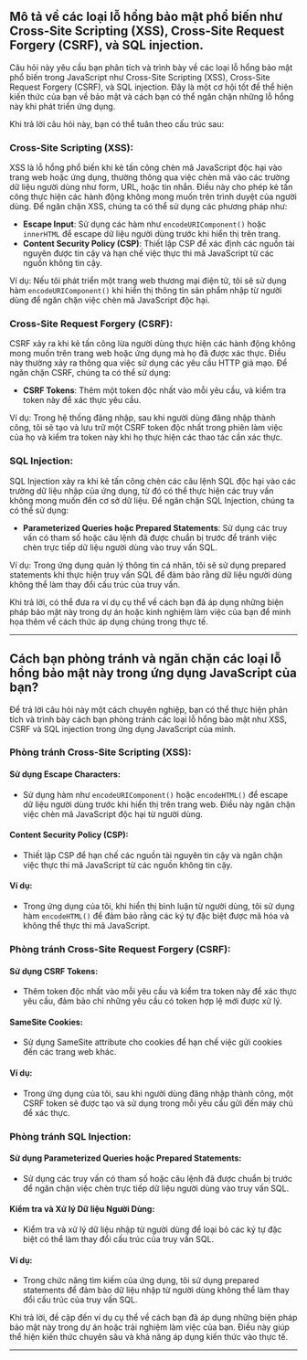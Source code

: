 ## Mô tả về các loại lỗ hổng bảo mật phổ biến như Cross-Site Scripting (XSS), Cross-Site Request Forgery (CSRF), và SQL injection.

Câu hỏi này yêu cầu bạn phân tích và trình bày về các loại lỗ hổng bảo mật phổ biến trong JavaScript như Cross-Site Scripting (XSS), Cross-Site Request Forgery (CSRF), và SQL injection. Đây là một cơ hội tốt để thể hiện kiến thức của bạn về bảo mật và cách bạn có thể ngăn chặn những lỗ hổng này khi phát triển ứng dụng.

Khi trả lời câu hỏi này, bạn có thể tuân theo cấu trúc sau:

### Cross-Site Scripting (XSS):

XSS là lỗ hổng phổ biến khi kẻ tấn công chèn mã JavaScript độc hại vào trang web hoặc ứng dụng, thường thông qua việc chèn mã vào các trường dữ liệu người dùng như form, URL, hoặc tin nhắn. Điều này cho phép kẻ tấn công thực hiện các hành động không mong muốn trên trình duyệt của người dùng. Để ngăn chặn XSS, chúng ta có thể sử dụng các phương pháp như:

- **Escape Input**: Sử dụng các hàm như `encodeURIComponent()` hoặc `innerHTML` để escape dữ liệu người dùng trước khi hiển thị trên trang.
- **Content Security Policy (CSP)**: Thiết lập CSP để xác định các nguồn tài nguyên được tin cậy và hạn chế việc thực thi mã JavaScript từ các nguồn không tin cậy.

Ví dụ: Nếu tôi phát triển một trang web thương mại điện tử, tôi sẽ sử dụng hàm `encodeURIComponent()` khi hiển thị thông tin sản phẩm nhập từ người dùng để ngăn chặn việc chèn mã JavaScript độc hại.

### Cross-Site Request Forgery (CSRF):

CSRF xảy ra khi kẻ tấn công lừa người dùng thực hiện các hành động không mong muốn trên trang web hoặc ứng dụng mà họ đã được xác thực. Điều này thường xảy ra thông qua việc sử dụng các yêu cầu HTTP giả mạo. Để ngăn chặn CSRF, chúng ta có thể sử dụng:

- **CSRF Tokens**: Thêm một token độc nhất vào mỗi yêu cầu, và kiểm tra token này để xác thực yêu cầu.

Ví dụ: Trong hệ thống đăng nhập, sau khi người dùng đăng nhập thành công, tôi sẽ tạo và lưu trữ một CSRF token độc nhất trong phiên làm việc của họ và kiểm tra token này khi họ thực hiện các thao tác cần xác thực.

### SQL Injection:

SQL Injection xảy ra khi kẻ tấn công chèn các câu lệnh SQL độc hại vào các trường dữ liệu nhập của ứng dụng, từ đó có thể thực hiện các truy vấn không mong muốn đến cơ sở dữ liệu. Để ngăn chặn SQL Injection, chúng ta có thể sử dụng:

- **Parameterized Queries hoặc Prepared Statements**: Sử dụng các truy vấn có tham số hoặc câu lệnh đã được chuẩn bị trước để tránh việc chèn trực tiếp dữ liệu người dùng vào truy vấn SQL.

Ví dụ: Trong ứng dụng quản lý thông tin cá nhân, tôi sẽ sử dụng prepared statements khi thực hiện truy vấn SQL để đảm bảo rằng dữ liệu người dùng không thể làm thay đổi cấu trúc của truy vấn.

Khi trả lời, có thể đưa ra ví dụ cụ thể về cách bạn đã áp dụng những biện pháp bảo mật này trong dự án hoặc kinh nghiệm làm việc của bạn để minh họa thêm về cách thức áp dụng chúng trong thực tế.

---

## Cách bạn phòng tránh và ngăn chặn các loại lỗ hổng bảo mật này trong ứng dụng JavaScript của bạn?

Để trả lời câu hỏi này một cách chuyên nghiệp, bạn có thể thực hiện phân tích và trình bày cách bạn phòng tránh các loại lỗ hổng bảo mật như XSS, CSRF và SQL injection trong ứng dụng JavaScript của mình.

### Phòng tránh Cross-Site Scripting (XSS):

#### Sử dụng Escape Characters:

- Sử dụng hàm như `encodeURIComponent()` hoặc `encodeHTML()` để escape dữ liệu người dùng trước khi hiển thị trên trang web. Điều này ngăn chặn việc chèn mã JavaScript độc hại từ người dùng.

#### Content Security Policy (CSP):

- Thiết lập CSP để hạn chế các nguồn tài nguyên tin cậy và ngăn chặn việc thực thi mã JavaScript từ các nguồn không tin cậy.

#### Ví dụ:

- Trong ứng dụng của tôi, khi hiển thị bình luận từ người dùng, tôi sử dụng hàm `encodeHTML()` để đảm bảo rằng các ký tự đặc biệt được mã hóa và không thể thực thi mã JavaScript.

### Phòng tránh Cross-Site Request Forgery (CSRF):

#### Sử dụng CSRF Tokens:

- Thêm token độc nhất vào mỗi yêu cầu và kiểm tra token này để xác thực yêu cầu, đảm bảo chỉ những yêu cầu có token hợp lệ mới được xử lý.

#### SameSite Cookies:

- Sử dụng SameSite attribute cho cookies để hạn chế việc gửi cookies đến các trang web khác.

#### Ví dụ:

- Trong ứng dụng của tôi, sau khi người dùng đăng nhập thành công, một CSRF token sẽ được tạo và sử dụng trong mỗi yêu cầu gửi đến máy chủ để xác thực.

### Phòng tránh SQL Injection:

#### Sử dụng Parameterized Queries hoặc Prepared Statements:

- Sử dụng các truy vấn có tham số hoặc câu lệnh đã được chuẩn bị trước để ngăn chặn việc chèn trực tiếp dữ liệu người dùng vào truy vấn SQL.

#### Kiểm tra và Xử lý Dữ liệu Người Dùng:

- Kiểm tra và xử lý dữ liệu nhập từ người dùng để loại bỏ các ký tự đặc biệt có thể làm thay đổi cấu trúc của truy vấn SQL.

#### Ví dụ:

- Trong chức năng tìm kiếm của ứng dụng, tôi sử dụng prepared statements để đảm bảo dữ liệu nhập từ người dùng không thể làm thay đổi cấu trúc của truy vấn SQL.

Khi trả lời, đề cập đến ví dụ cụ thể về cách bạn đã áp dụng những biện pháp bảo mật này trong dự án hoặc trải nghiệm làm việc của bạn. Điều này giúp thể hiện kiến thức chuyên sâu và khả năng áp dụng kiến thức vào thực tế.

---
